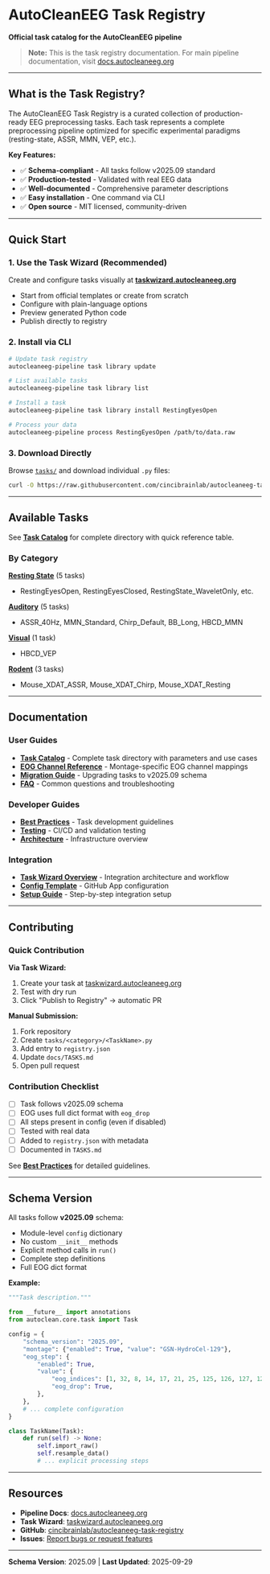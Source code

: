 # AutoCleanEEG Task Registry

**Official task catalog for the AutoCleanEEG pipeline**

> **Note:** This is the task registry documentation. For main pipeline documentation, visit [docs.autocleaneeg.org](https://docs.autocleaneeg.org)

---

## What is the Task Registry?

The AutoCleanEEG Task Registry is a curated collection of production-ready EEG preprocessing tasks. Each task represents a complete preprocessing pipeline optimized for specific experimental paradigms (resting-state, ASSR, MMN, VEP, etc.).

**Key Features:**
- ✅ **Schema-compliant** - All tasks follow v2025.09 standard
- ✅ **Production-tested** - Validated with real EEG data
- ✅ **Well-documented** - Comprehensive parameter descriptions
- ✅ **Easy installation** - One command via CLI
- ✅ **Open source** - MIT licensed, community-driven

---

## Quick Start

### 1. Use the Task Wizard (Recommended)

Create and configure tasks visually at **[taskwizard.autocleaneeg.org](https://taskwizard.autocleaneeg.org)**

- Start from official templates or create from scratch
- Configure with plain-language options
- Preview generated Python code
- Publish directly to registry

### 2. Install via CLI

```bash
# Update task registry
autocleaneeg-pipeline task library update

# List available tasks
autocleaneeg-pipeline task library list

# Install a task
autocleaneeg-pipeline task library install RestingEyesOpen

# Process your data
autocleaneeg-pipeline process RestingEyesOpen /path/to/data.raw
```

### 3. Download Directly

Browse [`tasks/`](https://github.com/cincibrainlab/autocleaneeg-task-registry/tree/main/tasks) and download individual `.py` files:

```bash
curl -O https://raw.githubusercontent.com/cincibrainlab/autocleaneeg-task-registry/main/tasks/resting/RestingEyesOpen.py
```

---

## Available Tasks

See **[Task Catalog](TASKS.md)** for complete directory with quick reference table.

### By Category

**[Resting State](TASKS.md#resting-state-tasksresting)** (5 tasks)
- RestingEyesOpen, RestingEyesClosed, RestingState_WaveletOnly, etc.

**[Auditory](TASKS.md#auditory-tasksauditory)** (5 tasks)
- ASSR_40Hz, MMN_Standard, Chirp_Default, BB_Long, HBCD_MMN

**[Visual](TASKS.md#visual-tasksvisual)** (1 task)
- HBCD_VEP

**[Rodent](TASKS.md#rodent-tasksrodent)** (3 tasks)
- Mouse_XDAT_ASSR, Mouse_XDAT_Chirp, Mouse_XDAT_Resting

---

## Documentation

### User Guides
- **[Task Catalog](TASKS.md)** - Complete task directory with parameters and use cases
- **[EOG Channel Reference](EOG_CHANNEL_REFERENCE.md)** - Montage-specific EOG channel mappings
- **[Migration Guide](MIGRATION.md)** - Upgrading tasks to v2025.09 schema
- **[FAQ](FAQ.md)** - Common questions and troubleshooting

### Developer Guides
- **[Best Practices](BEST_PRACTICES.md)** - Task development guidelines
- **[Testing](development/testing.md)** - CI/CD and validation testing
- **[Architecture](development/architecture.md)** - Infrastructure overview

### Integration
- **[Task Wizard Overview](integration/overview.md)** - Integration architecture and workflow
- **[Config Template](integration/config-template.md)** - GitHub App configuration
- **[Setup Guide](integration/setup-guide.md)** - Step-by-step integration setup

---

## Contributing

### Quick Contribution

**Via Task Wizard:**
1. Create your task at [taskwizard.autocleaneeg.org](https://taskwizard.autocleaneeg.org)
2. Test with dry run
3. Click "Publish to Registry" → automatic PR

**Manual Submission:**
1. Fork repository
2. Create `tasks/<category>/<TaskName>.py`
3. Add entry to `registry.json`
4. Update `docs/TASKS.md`
5. Open pull request

### Contribution Checklist
- [ ] Task follows v2025.09 schema
- [ ] EOG uses full dict format with `eog_drop`
- [ ] All steps present in config (even if disabled)
- [ ] Tested with real data
- [ ] Added to `registry.json` with metadata
- [ ] Documented in `TASKS.md`

See **[Best Practices](BEST_PRACTICES.md)** for detailed guidelines.

---

## Schema Version

All tasks follow **v2025.09** schema:
- Module-level `config` dictionary
- No custom `__init__` methods
- Explicit method calls in `run()`
- Complete step definitions
- Full EOG dict format

**Example:**
```python
"""Task description."""

from __future__ import annotations
from autoclean.core.task import Task

config = {
    "schema_version": "2025.09",
    "montage": {"enabled": True, "value": "GSN-HydroCel-129"},
    "eog_step": {
        "enabled": True,
        "value": {
            "eog_indices": [1, 32, 8, 14, 17, 21, 25, 125, 126, 127, 128],
            "eog_drop": True,
        },
    },
    # ... complete configuration
}

class TaskName(Task):
    def run(self) -> None:
        self.import_raw()
        self.resample_data()
        # ... explicit processing steps
```

---

## Resources

- **Pipeline Docs**: [docs.autocleaneeg.org](https://docs.autocleaneeg.org)
- **Task Wizard**: [taskwizard.autocleaneeg.org](https://taskwizard.autocleaneeg.org)
- **GitHub**: [cincibrainlab/autocleaneeg-task-registry](https://github.com/cincibrainlab/autocleaneeg-task-registry)
- **Issues**: [Report bugs or request features](https://github.com/cincibrainlab/autocleaneeg-task-registry/issues)

---

**Schema Version**: 2025.09 | **Last Updated**: 2025-09-29
